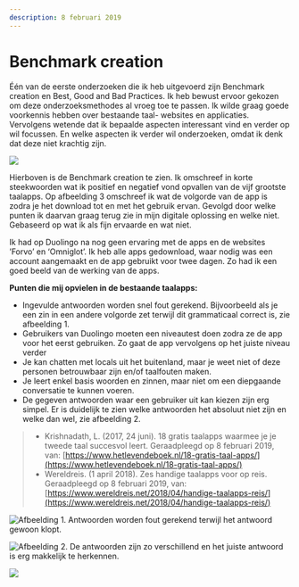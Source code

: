 ```yaml
---
description: 8 februari 2019
---
```


# Benchmark creation

Één van de eerste onderzoeken die ik heb uitgevoerd zijn Benchmark creation en Best, Good and Bad Practices. Ik heb bewust ervoor gekozen om deze onderzoeksmethodes al vroeg toe te passen. Ik wilde graag goede voorkennis hebben over bestaande taal- websites en applicaties. Vervolgens wetende dat ik bepaalde aspecten interessant vind en verder op wil focussen. En welke aspecten ik verder wil onderzoeken, omdat ik denk dat deze niet krachtig zijn.

![](../../.gitbook/assets/scan-7-may-2019-4-4-1.jpg)

  
Hierboven is de Benchmark creation te zien. Ik omschreef in korte steekwoorden wat ik positief en negatief vond opvallen van de vijf grootste taalapps. Op afbeelding 3 omschreef ik wat de volgorde van de app is zodra je het download tot en met het gebruik ervan. Gevolgd door welke punten ik daarvan graag terug zie in mijn digitale oplossing en welke niet. Gebaseerd op wat ik als fijn ervaarde en wat niet. 

Ik had op Duolingo na nog geen ervaring met de apps en de websites ’Forvo’ en ‘Omniglot’. Ik heb alle apps gedownload, waar nodig was een account aangemaakt en de app gebruikt voor twee dagen. Zo had ik een goed beeld van de werking van de apps.  

**Punten die mij opvielen in de bestaande taalapps:**

* Ingevulde antwoorden worden snel fout gerekend. Bijvoorbeeld als je een zin in een andere volgorde zet terwijl dit grammaticaal correct is, zie afbeelding 1. 
* Gebruikers van Duolingo moeten een niveautest doen zodra ze de app voor het eerst gebruiken. Zo gaat de app vervolgens op het juiste niveau verder
* Je kan chatten met locals uit het buitenland, maar je weet niet of deze personen betrouwbaar zijn en/of taalfouten maken.
* Je leert enkel basis woorden en zinnen, maar niet om een diepgaande conversatie te kunnen voeren.
* De gegeven antwoorden waar een gebruiker uit kan kiezen zijn erg simpel. Er is duidelijk te zien welke antwoorden het absoluut niet zijn en welke dan wel, zie afbeelding 2.

> * Krishnadath, L. \(2017, 24 juni\). 18 gratis taalapps waarmee je je tweede taal succesvol leert. Geraadpleegd op 8 februari 2019, van: [https://www.hetlevendeboek.nl/18-gratis-taal-apps/](https://www.hetlevendeboek.nl/18-gratis-taal-apps/)
> * Wereldreis. \(1 april 2018\). Zes handige taalapps voor op reis. Geraadpleegd op 8 februari 2019, van: [https://www.wereldreis.net/2018/04/handige-taalapps-reis/](https://www.wereldreis.net/2018/04/handige-taalapps-reis/)

![Afbeelding 1. Antwoorden worden fout gerekend terwijl het antwoord gewoon klopt.](../../.gitbook/assets/img_1910.PNG)

![Afbeelding 2. De antwoorden zijn zo verschillend en het juiste antwoord is erg makkelijk te herkennen.](../../.gitbook/assets/img_1912.PNG)

![](../../.gitbook/assets/scan-7-may-2019-4-5-1.jpg)

